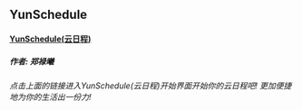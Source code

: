 ## YunSchedule
#### [YunSchedule(云日程)](https://zhengluxi666.github.io/Welcome)
##### 作者: 郑禄曦
###### 点击上面的链接进入YunSchedule(云日程)开始界面开始你的云日程吧! 更加便捷地为你的生活出一份力!
